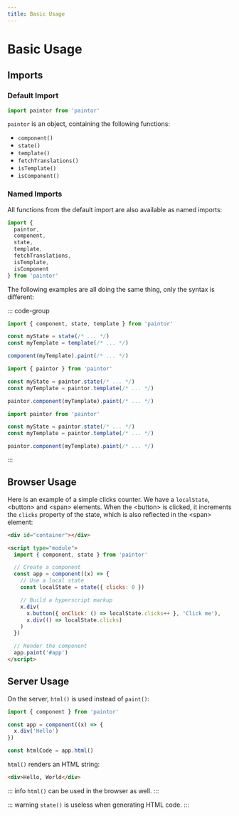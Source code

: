 ```yaml
---
title: Basic Usage
---
```


# Basic Usage

## Imports

### Default Import

```js
import paintor from 'paintor'
```

`paintor` is an object, containing the following functions:
- `component()`
- `state()`
- `template()`
- `fetchTranslations()`
- `isTemplate()`
- `isComponent()`

### Named Imports

All functions from the default import are also available as named imports:

```js
import {
  paintor,
  component,
  state,
  template,
  fetchTranslations,
  isTemplate,
  isComponent
} from 'paintor'
```

The following examples are all doing the same thing, only the syntax is
different:

::: code-group
```js [named imports (recommended)]
import { component, state, template } from 'paintor'

const myState = state(/* ... */)
const myTemplate = template(/* ... */)

component(myTemplate).paint(/* ... */)
```
```js [named import]
import { paintor } from 'paintor'

const myState = paintor.state(/* ... */)
const myTemplate = paintor.template(/* ... */)

paintor.component(myTemplate).paint(/* ... */)
```
```js [default import]
import paintor from 'paintor'

const myState = paintor.state(/* ... */)
const myTemplate = paintor.template(/* ... */)

paintor.component(myTemplate).paint(/* ... */)
```
:::

## Browser Usage

Here is an example of a simple clicks counter. We have a `localState`,
\<button\> and \<span\> elements.
When the \<button\> is clicked, it increments the `clicks` property of the
state, which is also reflected in the \<span\> element:

```html
<div id="container"></div>

<script type="module">
  import { component, state } from 'paintor'

  // Create a component
  const app = component((x) => {
    // Use a local state
    const localState = state({ clicks: 0 })

    // Build a hyperscript markup
    x.div(
      x.button({ onClick: () => localState.clicks++ }, 'Click me'),
      x.div(() => localState.clicks)
    )
  })

  // Render the component
  app.paint('#app')
</script>
```

## Server Usage

On the server, `html()` is used instead of `paint()`:

```js
import { component } from 'paintor'

const app = component((x) => {
  x.div('Hello')
})

const htmlCode = app.html()
```

`html()` renders an HTML string:

```html
<div>Hello, World</div>
```

::: info
`html()` can be used in the browser as well.
:::

::: warning
`state()` is useless when generating HTML code.
:::
